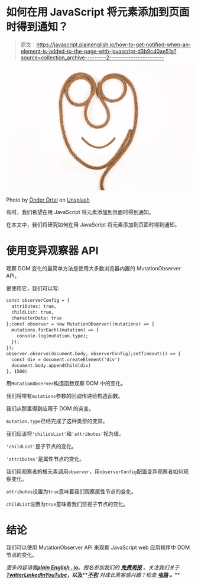 # 如何在用 JavaScript 将元素添加到页面时得到通知？

> 原文：<https://javascript.plainenglish.io/how-to-get-notified-when-an-element-is-added-to-the-page-with-javascript-d3b9c40ae51a?source=collection_archive---------2----------------------->

![](img/c387b82ac524ad3b60660d4765dbf836.png)

Photo by [Önder Örtel](https://unsplash.com/@onderortel?utm_source=medium&utm_medium=referral) on [Unsplash](https://unsplash.com?utm_source=medium&utm_medium=referral)

有时，我们希望在用 JavaScript 将元素添加到页面时得到通知。

在本文中，我们将研究如何在用 JavaScript 将元素添加到页面时得到通知。

# 使用变异观察器 API

观察 DOM 变化的最简单方法是使用大多数浏览器内置的 MutationObserver API。

要使用它，我们可以写:

```
const observerConfig = {
  attributes: true,
  childList: true,
  characterData: true
};const observer = new MutationObserver((mutations) => {
  mutations.forEach((mutation) => {
    console.log(mutation.type);
  });
});
observer.observe(document.body, observerConfig);setTimeout(() => {
  const div = document.createElement('div')
  document.body.appendChild(div)
}, 1500)
```

用`MutationObserver`构造函数观察 DOM 中的变化。

我们将带有`mutations`参数的回调传递给构造函数。

我们从那里得到应用于 DOM 的突变。

`mutation.type`已经完成了这种类型的变异。

我们应该将`'chilidsList'`和`'attributes'`视为值。

`'childList‘`是子节点的变化。

`'attributes'`是属性节点的变化。

我们用观察者的根元素调用`observer`，用`observerConfig`配置变异观察者如何观察变化。

`attributes`设置为`true`意味着我们观察属性节点的变化。

`childList`设置为`true`意味着我们监视子节点的变化。

# 结论

我们可以使用 MutationObserver API 来观察 JavaScript web 应用程序中 DOM 节点的变化。

*更多内容请看*[***plain English . io***](https://plainenglish.io/)*。报名参加我们的* [***免费周报***](http://newsletter.plainenglish.io/) *。关注我们关于*[***Twitter***](https://twitter.com/inPlainEngHQ)[***LinkedIn***](https://www.linkedin.com/company/inplainenglish/)*[***YouTube***](https://www.youtube.com/channel/UCtipWUghju290NWcn8jhyAw)***，以及****[***不和***](https://discord.gg/GtDtUAvyhW) *对成长黑客感兴趣？检查* [***电路***](https://circuit.ooo/) ***。*****